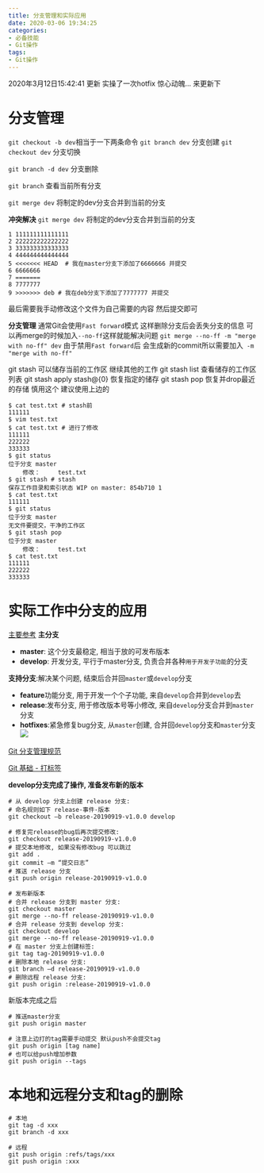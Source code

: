 ```yaml
---
title: 分支管理和实际应用
date: 2020-03-06 19:34:25
categories: 
- 必备技能
- Git操作
tags:
- Git操作
---
```


2020年3月12日15:42:41 更新 实操了一次hotfix 惊心动魄... 来更新下

# 分支管理
`git checkout -b dev`相当于一下两条命令
`git branch dev` 分支创建
`git checkout dev` 分支切换

`git branch -d dev` 分支删除

`git branch` 查看当前所有分支

`git merge dev` 将制定的dev分支合并到当前的分支

**冲突解决**
`git merge dev` 将制定的dev分支合并到当前的分支
```
1 111111111111111
2 222222222222222
3 333333333333333
4 444444444444444
5 <<<<<<< HEAD  # 我在master分支下添加了6666666 并提交
6 6666666
7 =======
8 7777777
9 >>>>>>> deb # 我在deb分支下添加了7777777 并提交
```
最后需要我手动修改这个文件为自己需要的内容 然后提交即可
  
**分支管理**
通常Git会使用`Fast forward`模式 这样删除分支后会丢失分支的信息
可以再merge的时候加入`--no-ff`这样就能解决问题
`git merge --no-ff -m "merge with no-ff" dev`
由于禁用`Fast forward`后
会生成新的commit所以需要加入` -m "merge with no-ff"`

git stash 可以储存当前的工作区 继续其他的工作
git stash list 查看储存的工作区列表
git stash apply stash@{0} 恢复指定的储存
git stash pop 恢复并drop最近的存储 慎用这个 建议使用上边的
```
$ cat test.txt # stash前
111111
$ vim test.txt 
$ cat test.txt # 进行了修改
111111
222222
333333
$ git status
位于分支 master
	修改：     test.txt
$ git stash # stash
保存工作目录和索引状态 WIP on master: 854b710 1
$ cat test.txt 
111111
$ git status
位于分支 master
无文件要提交，干净的工作区
$ git stash pop
位于分支 master
	修改：     test.txt
$ cat test.txt 
111111
222222
333333
```
  
# 实际工作中分支的应用
[主要参考](https://zhuanlan.zhihu.com/p/38772378)
**主分支**
- **master**: 这个分支最稳定, 相当于放的可发布版本
- **develop**: 开发分支, 平行于master分支, 负责合并各种`用于开发子功能`的分支

**支持分支**:解决某个问题, 结束后合并回`master`或`develop`分支
- **feature**功能分支, 用于开发一个个子功能, 来自`develop`合并到`develop`去
- **release**:发布分支, 用于修改版本号等小修改, 来自`develop`分支合并到`master`分支
- **hotfixes**:紧急修复bug分支, 从`master`创建, 合并回`develop`分支和`master`分支
![](https://pic4.zhimg.com/80/v2-aef704a4c112eaaf5e8637587ee17df3_hd.jpg)


[Git 分支管理规范](https://juejin.im/post/5d82e1f3e51d4561d044cd88#heading-14)

[Git 基础 - 打标签](https://git-scm.com/book/zh/v2/Git-%E5%9F%BA%E7%A1%80-%E6%89%93%E6%A0%87%E7%AD%BE)

**develop分支完成了操作, 准备发布新的版本**
```shell
# 从 develop 分支上创建 release 分支:
# 命名规则如下 release-事件-版本
git checkout –b release-20190919-v1.0.0 develop

# 修复完release的bug后再次提交修改:
git checkout release-20190919-v1.0.0
# 提交本地修改, 如果没有修改bug 可以跳过
git add .
git commit –m “提交日志”
# 推送 release 分支
git push origin release-20190919-v1.0.0

# 发布新版本
# 合并 release 分支到 master 分支:
git checkout master
git merge --no-ff release-20190919-v1.0.0
# 合并 release 分支到 develop 分支:
git checkout develop
git merge --no-ff release-20190919-v1.0.0
# 在 master 分支上创建标签:
git tag tag-20190919-v1.0.0
# 删除本地 release 分支:
git branch –d release-20190919-v1.0.0
# 删除远程 release 分支:
git push origin :release-20190919-v1.0.0
```

新版本完成之后
```shell
# 推送master分支
git push origin master

# 注意上边打的tag需要手动提交 默认push不会提交tag
git push origin [tag name]
# 也可以给push增加参数
git push origin --tags
```

# 本地和远程分支和tag的删除
```shell
# 本地
git tag -d xxx
git branch -d xxx

# 远程
git push origin :refs/tags/xxx
git push origin :xxx
```